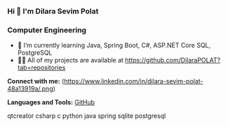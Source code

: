 ### Hi 👋 I'm Dilara Sevim Polat
###                           Computer Engineering
 * 🌱 I’m currently learning Java, Spring Boot, C#, ASP.NET Core SQL, PostgreSQL
 * 👨‍💻 All of my projects are available at https://github.com/DilaraPOLAT?tab=repositories


 **Connect with me:**
(https://www.linkedin.com/in/dilara-sevim-polat-48a13919a/.png)



 **Languages and Tools:**
 [GitHub]( https://www.google.com/imgres?imgurl=https%3A%2F%2Favatars.githubusercontent.com%2Fu%2F59276%3Fs%3D200%26v%3D4&imgrefurl=https%3A%2F%2Fgithub.com%2Fcplusplus&tbnid=SpYQqESccClviM&vet=12ahUKEwjI4u7guKnyAhUKWxoKHf-EC34QMygBegUIARChAQ..i&docid=rrvaI71fzY4FSM&w=200&h=200&q=cplusplus&hl=tr&ved=2ahUKEwjI4u7guKnyAhUKWxoKHf-EC34QMygBegUIARChAQ)

qtcreator  csharp  c python java spring sqlite postgresql
<!--
**DilaraPOLAT/DilaraPOLAT** is a ✨ _special_ ✨ repository because its `README.md` (this file) appears on your GitHub profile.

Here are some ideas to get you started:

- 🔭 I’m currently working on ...
### 🌱 I’m currently learning Java, Spring Boot, C#, ASP.NET Core, SQL  PostgreSQL,
- 👯 I’m looking to collaborate on ...
- 🤔 I’m looking for help with ...
- 💬 Ask me about ...
- 📫 How to reach me: ...
- 😄 Pronouns: ...
- ⚡ Fun fact: ...
-->
